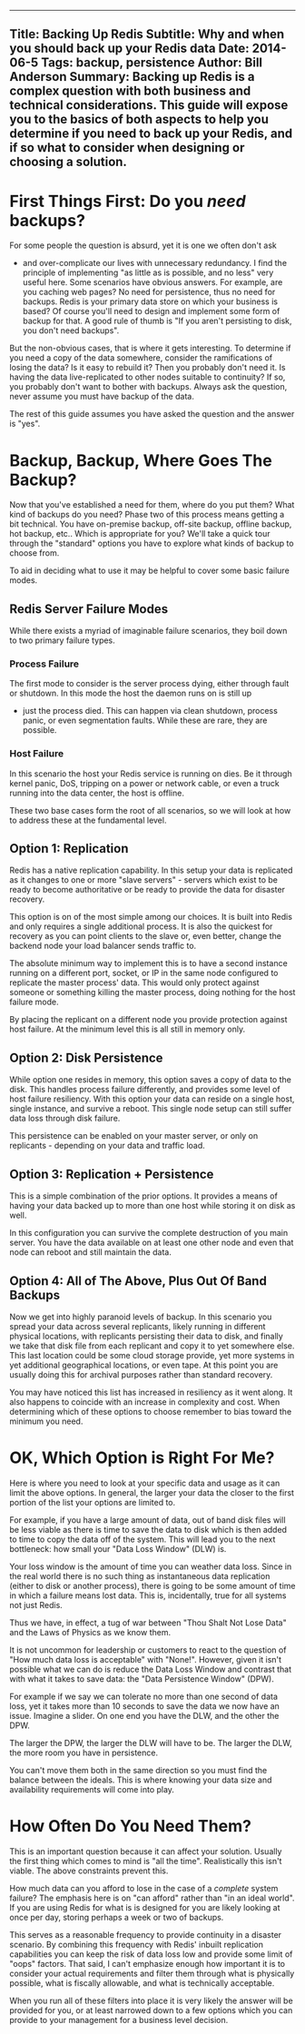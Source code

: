 
---
Title: Backing Up Redis 
Subtitle: Why and when you should back up your Redis data 
Date: 2014-06-5
Tags: backup, persistence 
Author: Bill Anderson 
Summary: Backing up Redis is a complex question with both business and technical considerations. This guide will expose you to the basics of both aspects to help you determine if you need to back up your Redis, and if so what to consider when designing or choosing a solution.  
---

# First Things First: Do you *need* backups?

For some people the question is absurd, yet it is one we often don't ask
- and over-complicate our lives with unnecessary redundancy. I find the
principle of implementing "as little as is possible, and no less" very
useful here. Some scenarios have obvious answers. For example, are you
caching web pages? No need for persistence, thus no need for backups.
Redis is your primary data store on which your business is based?  Of
course you'll need to design and implement some form of backup for that.
A good rule of thumb is "If you aren't persisting to disk, you don't
need backups".

But the non-obvious cases, that is where it gets interesting. To
determine if you need a copy of the data somewhere, consider the
ramifications of losing the data? Is it easy to rebuild it? Then you
probably don't need it. Is having the data live-replicated to other
nodes suitable to continuity? If so, you probably don't want to bother
with backups. Always ask the question, never assume you
must have backup of the data.

The rest of this guide assumes you have asked the question and the
answer is "yes".

# Backup, Backup, Where Goes The Backup?

Now that you've established a need for them, where do you put them? What
kind of backups do you need? Phase two of this process means getting a
bit technical. You have on-premise backup, off-site backup, offline
backup, hot backup, etc.. Which is appropriate for you? We'll take a
quick tour through the "standard" options you have to explore what kinds
of backup to choose from.

To aid in deciding what to use it may be helpful to cover some basic
failure modes.

## Redis Server Failure Modes

While there exists a myriad of imaginable failure scenarios, they boil
down to two primary failure types.

### Process Failure

The first mode to consider is the server process dying, either through
fault or shutdown. In this mode the host the daemon runs on is still up
- just the process died. This can happen via clean shutdown, process
panic, or even segmentation faults. While these are rare, they are
possible.

### Host Failure

In this scenario the host your Redis service is running on dies. Be it
through kernel panic, DoS, tripping on a power or network cable, or even
a truck running into the data center, the host is offline.

These two base cases form the root of all scenarios, so we will look at
how to address these at the fundamental level.

## Option 1: Replication

Redis has a native replication capability. In this setup your data is
replicated as it changes to one or more "slave servers" - servers which
exist to be ready to become authoritative or be ready to provide the
data for disaster recovery.

This option is on of the most simple among our choices. It is built into
Redis and only requires a single additional process. It is also the
quickest for recovery as you can point clients to the slave or, even
better, change the backend node your load balancer sends traffic to.

The absolute minimum way to implement this is to have a second instance
running on a different port, socket, or IP in the same node configured
to replicate the master process' data. This would only protect against
someone or something killing the master process, doing nothing for the
host failure mode.

By placing the replicant on a different node you provide protection
against host failure. At the minimum level this is all still in memory
only.

## Option 2: Disk Persistence

While option one resides in memory, this option saves a copy of data to
the disk. This handles process failure differently, and provides some
level of host failure resiliency. With this option your data can reside
on a single host, single instance, and survive a reboot. This single
node setup can still suffer data loss through disk failure.

This persistence can be enabled on your master server, or only on
replicants - depending on your data and traffic load.

## Option 3: Replication + Persistence

This is a simple combination of the prior options. It provides a means
of having your data backed up to more than one host while storing it
on disk as well.

In this configuration you can survive the complete destruction of you
main server. You have the data available on at least one other node and
even that node can reboot and still maintain the data.

## Option 4: All of The Above, Plus Out Of Band Backups

Now we get into highly paranoid levels of backup. In this scenario you
spread your data across several replicants, likely running in different
physical locations, with replicants persisting their data to disk, and
finally we take that disk file from each replicant and copy it to yet
somewhere else. This last location could be some cloud storage provide,
yet more systems in yet additional geographical locations, or even tape.
At this point you are usually doing this for archival purposes rather
than standard recovery. 

You may have noticed this list has increased in resiliency as it went
along. It also happens to coincide with an increase in complexity and
cost. When determining which of these options to choose remember to bias
toward the minimum you need.

# OK, Which Option is Right For Me?

Here is where you need to look at your specific data and usage as it can
limit the above options. In general, the larger your data the closer to
the first portion of the list your options are limited to.

For example, if you have a large amount of data, out of band disk files
will be less viable as there is time to save the data to disk which is
then added to time to copy the data off of the system. This will lead
you to the next bottleneck: how small your "Data Loss Window" (DLW) is. 

Your loss window is the amount of time you can weather data loss. Since
in the real world there is no such thing as instantaneous data
replication (either to disk or another process), there is going to be
some amount of time in which a failure means lost data. This is,
incidentally, true for all systems not just Redis.

Thus we have, in effect, a tug of war between "Thou Shalt Not Lose Data"
and the Laws of Physics as we know them.

It is not uncommon for leadership or customers to react to the question
of "How much data loss is acceptable" with "None!". However, given it
isn't possible what we can do is reduce the Data Loss Window and
contrast that with what it takes to save data: the "Data Persistence
Window" (DPW).

For example if we say we can tolerate no more than one second of data
loss, yet it takes more than 10 seconds to save the data we now have an
issue. Imagine a slider. On one end you have the DLW, and the other the
DPW. 

The larger the DPW, the larger the DLW will have to be. The larger the DLW,
the more room you have in persistence.

You can't move them both in the same direction so you must find the
balance between the ideals. This is where knowing your data size and
availability requirements will come into play.

# How Often Do You Need Them?

This is an important question because it can affect your solution. Usually the
first thing which comes to mind is "all the time". Realistically this isn't
viable. The above constraints prevent this.

How much data can you afford to lose in the case of a *complete* system
failure? The emphasis here is on "can afford" rather than "in an ideal
world". If you are using Redis for what is is designed for you are
likely looking at once per day, storing perhaps a week or two of
backups.

This serves as a reasonable frequency to provide continuity in a
disaster scenario. By combining this frequency with Redis' inbuilt
replication capabilities you can keep the risk of data loss low and provide
some limit of "oops" factors. That said, I can't emphasize enough how important
it is to consider your actual requirements and filter them through what is
physically possible, what is fiscally allowable, and what is technically
acceptable.

When you run all of these filters into place it is very likely the answer will
be provided for you, or at least narrowed down to a few options which you can
provide to your management for a business level decision.
